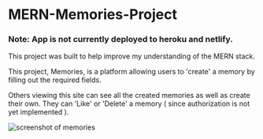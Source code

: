 # MERN-Memories-Project

### Note: App is not currently deployed to heroku and netlify.

This project was built to help improve my understanding of the MERN stack.

This project, Memories, is a platform allowing users to 'create' a memory by filling out the required fields. 

Others viewing this site can see all the created memories as well as create their own. They can 'Like' or 'Delete' a memory ( since authorization is not yet implemented ).

<img src="git-media/ss.png" alt="screenshot of memories"/>
